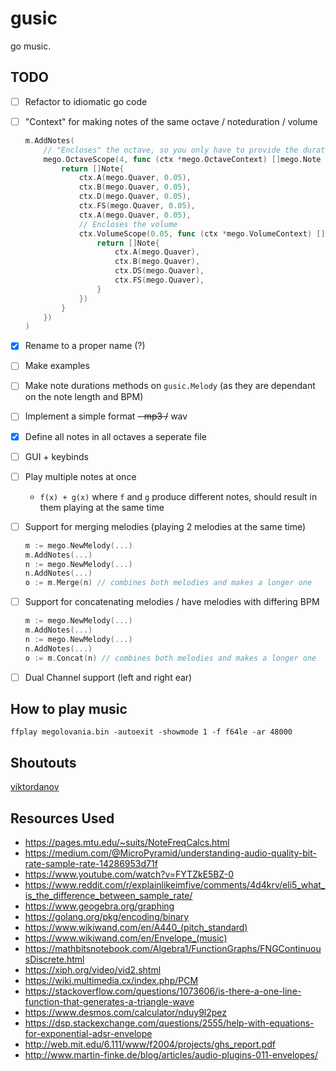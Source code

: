 # gusic

go music.

## TODO

- [ ] Refactor to idiomatic go code
- [ ] "Context" for making notes of the same octave / noteduration / volume

  ```go
  m.AddNotes(
      // "Encloses" the octave, so you only have to provide the duration and volume
      mego.OctaveScope(4, func (ctx *mego.OctaveContext) []mego.Note {
          return []Note{
              ctx.A(mego.Quaver, 0.05),
              ctx.B(mego.Quaver, 0.05),
              ctx.D(mego.Quaver, 0.05),
              ctx.FS(mego.Quaver, 0.05),
              ctx.A(mego.Quaver, 0.05),
              // Encloses the volume
              ctx.VolumeScope(0.05, func (ctx *mego.VolumeContext) []mego.Note {
                  return []Note{
                      ctx.A(mego.Quaver),
                      ctx.B(mego.Quaver),
                      ctx.DS(mego.Quaver),
                      ctx.FS(mego.Quaver),
                  }
              })
          }
      })
  )
  ```

- [x] Rename to a proper name (?)
- [ ] Make examples
- [ ] Make note durations methods on `gusic.Melody` (as they are dependant on the note length and BPM)
- [ ] Implement a simple format ~~- mp3 /~~ wav
- [x] Define all notes in all octaves a seperate file
- [ ] GUI + keybinds
- [ ] Play multiple notes at once
  - `f(x) + g(x)` where `f` and `g` produce different notes, should result in them playing at the same time
- [ ] Support for merging melodies (playing 2 melodies at the same time)
  ```go
  m := mego.NewMelody(...)
  m.AddNotes(...)
  n := mego.NewMelody(...)
  n.AddNotes(...)
  o := m.Merge(n) // combines both melodies and makes a longer one
  ```
- [ ] Support for concatenating melodies / have melodies with differing BPM
  ```go
  m := mego.NewMelody(...)
  m.AddNotes(...)
  n := mego.NewMelody(...)
  n.AddNotes(...)
  o := m.Concat(n) // combines both melodies and makes a longer one
  ```
- [ ] Dual Channel support (left and right ear)

## How to play music

```console
ffplay megolovania.bin -autoexit -showmode 1 -f f64le -ar 48000
```

## Shoutouts

[viktordanov](https://github.com/viktordanov)

## Resources Used

- <https://pages.mtu.edu/~suits/NoteFreqCalcs.html>
- <https://medium.com/@MicroPyramid/understanding-audio-quality-bit-rate-sample-rate-14286953d71f>
- <https://www.youtube.com/watch?v=FYTZkE5BZ-0>
- <https://www.reddit.com/r/explainlikeimfive/comments/4d4krv/eli5_what_is_the_difference_between_sample_rate/>
- <https://www.geogebra.org/graphing>
- <https://golang.org/pkg/encoding/binary>
- <https://www.wikiwand.com/en/A440_(pitch_standard)>
- <https://www.wikiwand.com/en/Envelope_(music)>
- <https://mathbitsnotebook.com/Algebra1/FunctionGraphs/FNGContinuousDiscrete.html>
- <https://xiph.org/video/vid2.shtml>
- <https://wiki.multimedia.cx/index.php/PCM>
- <https://stackoverflow.com/questions/1073606/is-there-a-one-line-function-that-generates-a-triangle-wave>
- <https://www.desmos.com/calculator/nduy9l2pez>
- <https://dsp.stackexchange.com/questions/2555/help-with-equations-for-exponential-adsr-envelope>
- <http://web.mit.edu/6.111/www/f2004/projects/ghs_report.pdf>
- <http://www.martin-finke.de/blog/articles/audio-plugins-011-envelopes/>
